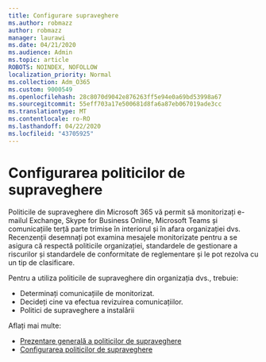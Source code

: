 ```yaml
---
title: Configurare supraveghere
ms.author: robmazz
author: robmazz
manager: laurawi
ms.date: 04/21/2020
ms.audience: Admin
ms.topic: article
ROBOTS: NOINDEX, NOFOLLOW
localization_priority: Normal
ms.collection: Adm_O365
ms.custom: 9000549
ms.openlocfilehash: 28c8070d9042e876263ff5e94e0a69bd53998a67
ms.sourcegitcommit: 55eff703a17e500681d8fa6a87eb067019ade3cc
ms.translationtype: MT
ms.contentlocale: ro-RO
ms.lasthandoff: 04/22/2020
ms.locfileid: "43705925"
---
```

# <a name="configure-supervision-policies"></a>Configurarea politicilor de supraveghere

Politicile de supraveghere din Microsoft 365 vă permit să monitorizați e-mailul Exchange, Skype for Business Online, Microsoft Teams și comunicațiile terță parte trimise în interiorul și în afara organizației dvs. Recenzenții desemnați pot examina mesajele monitorizate pentru a se asigura că respectă politicile organizației, standardele de gestionare a riscurilor și standardele de conformitate de reglementare și le pot rezolva cu un tip de clasificare.

Pentru a utiliza politicile de supraveghere din organizația dvs., trebuie:

- Determinați comunicațiile de monitorizat.
- Decideți cine va efectua revizuirea comunicațiilor.
- Politici de supraveghere a instalării

Aflați mai multe:

- [Prezentare generală a politicilor de supraveghere](https://docs.microsoft.com/office365/securitycompliance/supervision-policies)
- [Configurarea politicilor de supraveghere](https://docs.microsoft.com/office365/securitycompliance/configure-supervision-policies)
